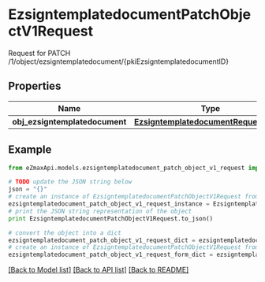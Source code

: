 # EzsigntemplatedocumentPatchObjectV1Request

Request for PATCH /1/object/ezsigntemplatedocument/{pkiEzsigntemplatedocumentID}

## Properties

Name | Type | Description | Notes
------------ | ------------- | ------------- | -------------
**obj_ezsigntemplatedocument** | [**EzsigntemplatedocumentRequestPatch**](EzsigntemplatedocumentRequestPatch.md) |  | 

## Example

```python
from eZmaxApi.models.ezsigntemplatedocument_patch_object_v1_request import EzsigntemplatedocumentPatchObjectV1Request

# TODO update the JSON string below
json = "{}"
# create an instance of EzsigntemplatedocumentPatchObjectV1Request from a JSON string
ezsigntemplatedocument_patch_object_v1_request_instance = EzsigntemplatedocumentPatchObjectV1Request.from_json(json)
# print the JSON string representation of the object
print EzsigntemplatedocumentPatchObjectV1Request.to_json()

# convert the object into a dict
ezsigntemplatedocument_patch_object_v1_request_dict = ezsigntemplatedocument_patch_object_v1_request_instance.to_dict()
# create an instance of EzsigntemplatedocumentPatchObjectV1Request from a dict
ezsigntemplatedocument_patch_object_v1_request_form_dict = ezsigntemplatedocument_patch_object_v1_request.from_dict(ezsigntemplatedocument_patch_object_v1_request_dict)
```
[[Back to Model list]](../README.md#documentation-for-models) [[Back to API list]](../README.md#documentation-for-api-endpoints) [[Back to README]](../README.md)


